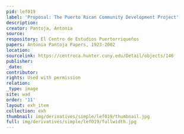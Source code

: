 ```yaml
---
pid: lef019
label: 'Proposal: The Puerto Rican Community Development Project'
description:
creator: Pantoja, Antonia
source:
respository: El Centro de Estudios Puertorriqueños
papers: Antonia Pantoja Papers, 1923-2002
location:
sourcelink: https://centroca.hunter.cuny.edu/Detail/objects/146
publisher:
_date:
contributor:
rights: Used with permission
relation:
_type: image
site: wad
order: '11'
layout: exh_item
collection: exh
thumbnail: img/derivatives/simple/lef019/thumbnail.jpg
full: img/derivatives/simple/lef019/fullwidth.jpg
---
```

